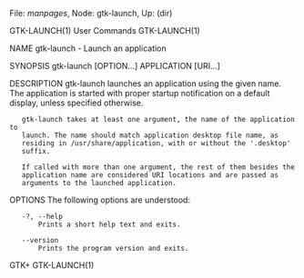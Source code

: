 File: *manpages*,  Node: gtk-launch,  Up: (dir)

GTK-LAUNCH(1)                    User Commands                   GTK-LAUNCH(1)



NAME
       gtk-launch - Launch an application

SYNOPSIS
       gtk-launch [OPTION...] APPLICATION [URI...]

DESCRIPTION
       gtk-launch launches an application using the given name. The
       application is started with proper startup notification on a default
       display, unless specified otherwise.

       gtk-launch takes at least one argument, the name of the application to
       launch. The name should match application desktop file name, as
       residing in /usr/share/application, with or without the '.desktop'
       suffix.

       If called with more than one argument, the rest of them besides the
       application name are considered URI locations and are passed as
       arguments to the launched application.

OPTIONS
       The following options are understood:

       -?, --help
           Prints a short help text and exits.

       --version
           Prints the program version and exits.



GTK+                                                             GTK-LAUNCH(1)
